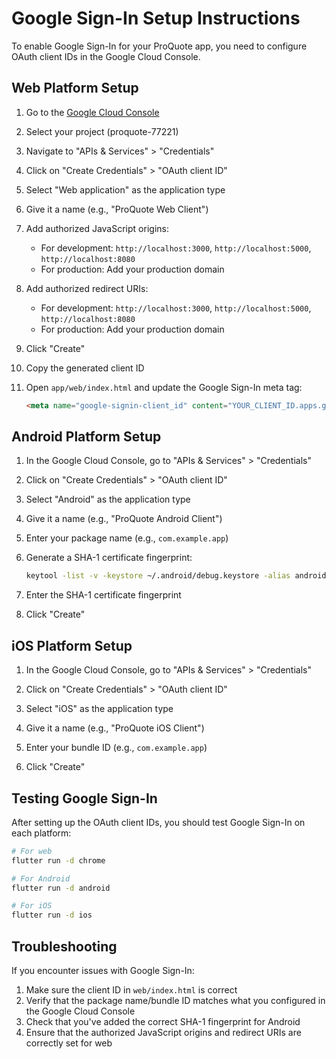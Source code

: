 # Google Sign-In Setup Instructions

To enable Google Sign-In for your ProQuote app, you need to configure OAuth client IDs in the Google Cloud Console.

## Web Platform Setup

1. Go to the [Google Cloud Console](https://console.cloud.google.com/apis/credentials?project=proquote-77221)

2. Select your project (proquote-77221)

3. Navigate to "APIs & Services" > "Credentials"

4. Click on "Create Credentials" > "OAuth client ID"

5. Select "Web application" as the application type

6. Give it a name (e.g., "ProQuote Web Client")

7. Add authorized JavaScript origins:
   - For development: `http://localhost:3000`, `http://localhost:5000`, `http://localhost:8080`
   - For production: Add your production domain

8. Add authorized redirect URIs:
   - For development: `http://localhost:3000`, `http://localhost:5000`, `http://localhost:8080`
   - For production: Add your production domain

9. Click "Create"

10. Copy the generated client ID

11. Open `app/web/index.html` and update the Google Sign-In meta tag:
    ```html
    <meta name="google-signin-client_id" content="YOUR_CLIENT_ID.apps.googleusercontent.com">
    ```

## Android Platform Setup

1. In the Google Cloud Console, go to "APIs & Services" > "Credentials"

2. Click on "Create Credentials" > "OAuth client ID"

3. Select "Android" as the application type

4. Give it a name (e.g., "ProQuote Android Client")

5. Enter your package name (e.g., `com.example.app`)

6. Generate a SHA-1 certificate fingerprint:
   ```bash
   keytool -list -v -keystore ~/.android/debug.keystore -alias androiddebugkey -storepass android -keypass android
   ```

7. Enter the SHA-1 certificate fingerprint

8. Click "Create"

## iOS Platform Setup

1. In the Google Cloud Console, go to "APIs & Services" > "Credentials"

2. Click on "Create Credentials" > "OAuth client ID"

3. Select "iOS" as the application type

4. Give it a name (e.g., "ProQuote iOS Client")

5. Enter your bundle ID (e.g., `com.example.app`)

6. Click "Create"

## Testing Google Sign-In

After setting up the OAuth client IDs, you should test Google Sign-In on each platform:

```bash
# For web
flutter run -d chrome

# For Android
flutter run -d android

# For iOS
flutter run -d ios
```

## Troubleshooting

If you encounter issues with Google Sign-In:

1. Make sure the client ID in `web/index.html` is correct
2. Verify that the package name/bundle ID matches what you configured in the Google Cloud Console
3. Check that you've added the correct SHA-1 fingerprint for Android
4. Ensure that the authorized JavaScript origins and redirect URIs are correctly set for web 